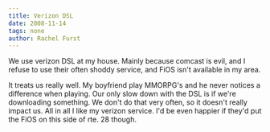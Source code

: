```yaml
---
title: Verizon DSL
date: 2008-11-14
tags: none
author: Rachel Furst
---
```

We use verizon DSL at my house. Mainly because comcast is evil, and I refuse to use their often shoddy service, and FiOS isn't available in my area.

It treats us really well. My boyfriend play MMORPG's and he never notices a difference when playing. Our only slow down with the DSL is if we're downloading something. We don't do that very often, so it doesn't really impact us. All in all I like my verizon service. I'd be even happier if they'd put the FiOS on this side of rte. 28 though.

